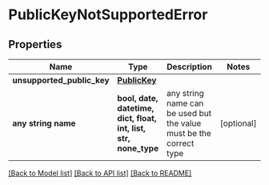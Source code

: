 # PublicKeyNotSupportedError


## Properties
Name | Type | Description | Notes
------------ | ------------- | ------------- | -------------
**unsupported_public_key** | [**PublicKey**](PublicKey.md) |  | 
**any string name** | **bool, date, datetime, dict, float, int, list, str, none_type** | any string name can be used but the value must be the correct type | [optional]

[[Back to Model list]](../README.md#documentation-for-models) [[Back to API list]](../README.md#documentation-for-api-endpoints) [[Back to README]](../README.md)


